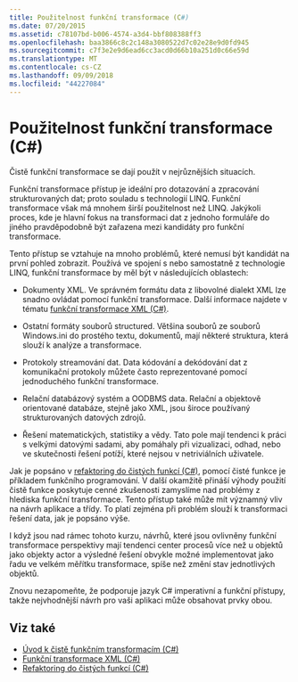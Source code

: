 ```yaml
---
title: Použitelnost funkční transformace (C#)
ms.date: 07/20/2015
ms.assetid: c78107bd-b006-4574-a3d4-bbf808388ff3
ms.openlocfilehash: baa3866c8c2c148a3080522d7c02e28e9d0fd945
ms.sourcegitcommit: c7f3e2e9d6ead6cc3acd0d66b10a251d0c66e59d
ms.translationtype: MT
ms.contentlocale: cs-CZ
ms.lasthandoff: 09/09/2018
ms.locfileid: "44227084"
---
```

# <a name="applicability-of-functional-transformation-c"></a>Použitelnost funkční transformace (C#)
Čistě funkční transformace se dají použít v nejrůznějších situacích.  
  
 Funkční transformace přístup je ideální pro dotazování a zpracování strukturovaných dat; proto souladu s technologií LINQ. Funkční transformace však má mnohem širší použitelnost než LINQ. Jakýkoli proces, kde je hlavní fokus na transformaci dat z jednoho formuláře do jiného pravděpodobně být zařazena mezi kandidáty pro funkční transformace.  
  
 Tento přístup se vztahuje na mnoho problémů, které nemusí být kandidát na první pohled zobrazit. Používá ve spojení s nebo samostatně z technologie LINQ, funkční transformace by měl být v následujících oblastech:  
  
-   Dokumenty XML. Ve správném formátu data z libovolné dialekt XML lze snadno ovládat pomocí funkční transformace. Další informace najdete v tématu [funkční transformace XML (C#)](../../../../csharp/programming-guide/concepts/linq/functional-transformation-of-xml.md).  
  
-   Ostatní formáty souborů structured. Většina souborů ze souborů Windows.ini do prostého textu, dokumentů, mají některé struktura, která slouží k analýze a transformace.  
  
-   Protokoly streamování dat. Data kódování a dekódování dat z komunikační protokoly můžete často reprezentované pomocí jednoduchého funkční transformace.  
  
-   Relační databázový systém a OODBMS data. Relační a objektově orientované databáze, stejně jako XML, jsou široce používaný strukturovaných datových zdrojů.  
  
-   Řešení matematických, statistiky a vědy. Tato pole mají tendenci k práci s velkými datovými sadami, aby pomáhaly při vizualizaci, odhad, nebo ve skutečnosti řešení potíží, které nejsou v netriviálních uživatele.  
  
 Jak je popsáno v [refaktoring do čistých funkcí (C#)](../../../../csharp/programming-guide/concepts/linq/refactoring-into-pure-functions.md), pomocí čisté funkce je příkladem funkčního programování. V další okamžitě přináší výhody použití čistě funkce poskytuje cenné zkušenosti zamyslíme nad problémy z hlediska funkční transformace. Tento přístup také může mít významný vliv na návrh aplikace a třídy. To platí zejména při problém slouží k transformaci řešení data, jak je popsáno výše.  
  
 I když jsou nad rámec tohoto kurzu, návrhů, které jsou ovlivněny funkční transformace perspektivy mají tendenci center procesů více než u objektů jako objekty actor a výsledné řešení obvykle možné implementovat jako řadu ve velkém měřítku transformace, spíše než změní stav jednotlivých objektů.  
  
 Znovu nezapomeňte, že podporuje jazyk C# imperativní a funkční přístupy, takže nejvhodnější návrh pro vaši aplikaci může obsahovat prvky obou.  
  
## <a name="see-also"></a>Viz také

- [Úvod k čistě funkčním transformacím (C#)](../../../../csharp/programming-guide/concepts/linq/introduction-to-pure-functional-transformations.md)  
- [Funkční transformace XML (C#)](../../../../csharp/programming-guide/concepts/linq/functional-transformation-of-xml.md)  
- [Refaktoring do čistých funkcí (C#)](../../../../csharp/programming-guide/concepts/linq/refactoring-into-pure-functions.md)
